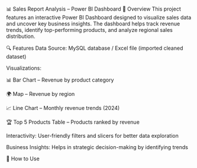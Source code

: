 📊 Sales Report Analysis – Power BI Dashboard
📌 Overview
This project features an interactive Power BI Dashboard designed to visualize sales data and uncover key business insights. The dashboard helps track revenue trends, identify top-performing products, and analyze regional sales distribution.

🔍 Features
Data Source: MySQL database / Excel file (imported cleaned dataset)

Visualizations:

📊 Bar Chart – Revenue by product category

🌍 Map – Revenue by region

📈 Line Chart – Monthly revenue trends (2024)

🏆 Top 5 Products Table – Products ranked by revenue

Interactivity: User-friendly filters and slicers for better data exploration

Business Insights: Helps in strategic decision-making by identifying trends

🚀 How to Use
